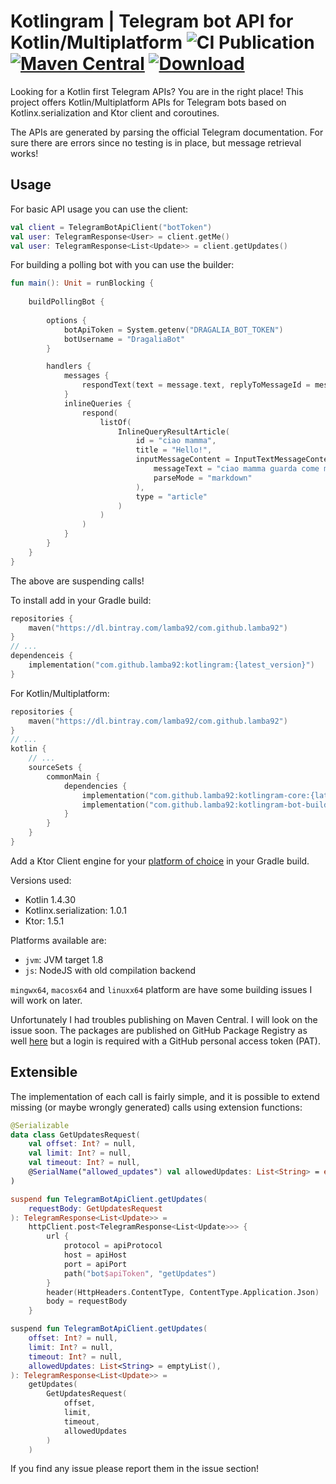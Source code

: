 # Kotlingram | Telegram bot API for Kotlin/Multiplatform ![CI Publication](https://github.com/lamba92/kotlingram/workflows/CI%20Publication/badge.svg) [![Maven Central](https://maven-badges.herokuapp.com/maven-central/com.github.lamba92/kotlingram/badge.svg)](https://maven-badges.herokuapp.com/maven-central/com.github.lamba92/kotlingram) [ ![Download](https://api.bintray.com/packages/lamba92/com.github.lamba92/kotlingram/images/download.svg) ](https://bintray.com/lamba92/com.github.lamba92/kotlingram/_latestVersion)

Looking for a Kotlin first Telegram APIs? You are in the right place! This project offers Kotlin/Multiplatform APIs for
Telegram bots based on Kotlinx.serialization and Ktor client and coroutines.

The APIs are generated by parsing the official Telegram documentation. For sure there are errors since no testing is in
place, but message retrieval works!

## Usage
For basic API usage you can use the client:
```kotlin
val client = TelegramBotApiClient("botToken")
val user: TelegramResponse<User> = client.getMe()
val user: TelegramResponse<List<Update>> = client.getUpdates()
```

For building a polling bot with you can use the builder: 
```kotlin
fun main(): Unit = runBlocking {
    
    buildPollingBot {
        
        options {
            botApiToken = System.getenv("DRAGALIA_BOT_TOKEN")
            botUsername = "DragaliaBot"
        }

        handlers {
            messages {
                respondText(text = message.text, replyToMessageId = message.messageId)
            }
            inlineQueries {
                respond(
                    listOf(
                        InlineQueryResultArticle(
                            id = "ciao mamma",
                            title = "Hello!",
                            inputMessageContent = InputTextMessageContent(
                                messageText = "ciao mamma guarda come mi diverto",
                                parseMode = "markdown"
                            ),
                            type = "article"
                        )
                    )
                )
            }
        }
    }
}

```

The above are suspending calls!

To install add in your Gradle build:

```kotlin
repositories {
    maven("https://dl.bintray.com/lamba92/com.github.lamba92")
}
// ...
dependenceis {
    implementation("com.github.lamba92:kotlingram:{latest_version}")
}
```

For Kotlin/Multiplatform:

```kotlin
repositories {
    maven("https://dl.bintray.com/lamba92/com.github.lamba92")
}
// ...
kotlin {
    // ...
    sourceSets {
        commonMain {
            dependencies {
                implementation("com.github.lamba92:kotlingram-core:{latest_version}")
                implementation("com.github.lamba92:kotlingram-bot-builder:{latest_version}")
            }
        }
    }
}
```

Add a Ktor Client engine for your [platform of choice](https://ktor.io/docs/http-client-engines.html) in your Gradle
build.

Versions used:

- Kotlin 1.4.30
- Kotlinx.serialization: 1.0.1
- Ktor: 1.5.1

Platforms available are:
- `jvm`: JVM target 1.8
- `js`: NodeJS with old compilation backend

`mingwx64`, `macosx64` and `linuxx64` platform are have some building issues I will work on later. 

Unfortunately I had troubles publishing on Maven Central. I will look on the issue soon. The packages are published on
GitHub Package Registry as well [here](https://github.com/lamba92?tab=packages&repo_name=kotlingram) but a
login is required with a GitHub personal access token (PAT).

## Extensible

The implementation of each call is fairly simple, and it is possible to extend missing (or maybe wrongly generated)
calls using extension functions:

```kotlin
@Serializable
data class GetUpdatesRequest(
    val offset: Int? = null,
    val limit: Int? = null,
    val timeout: Int? = null,
    @SerialName("allowed_updates") val allowedUpdates: List<String> = emptyList()
)

suspend fun TelegramBotApiClient.getUpdates(
    requestBody: GetUpdatesRequest
): TelegramResponse<List<Update>> =
    httpClient.post<TelegramResponse<List<Update>>> {
        url {
            protocol = apiProtocol
            host = apiHost
            port = apiPort
            path("bot$apiToken", "getUpdates")
        }
        header(HttpHeaders.ContentType, ContentType.Application.Json)
        body = requestBody
    }

suspend fun TelegramBotApiClient.getUpdates(
    offset: Int? = null,
    limit: Int? = null,
    timeout: Int? = null,
    allowedUpdates: List<String> = emptyList(),
): TelegramResponse<List<Update>> =
    getUpdates(
        GetUpdatesRequest(
            offset,
            limit,
            timeout,
            allowedUpdates
        )
    )
```

If you find any issue please report them in the issue section!
